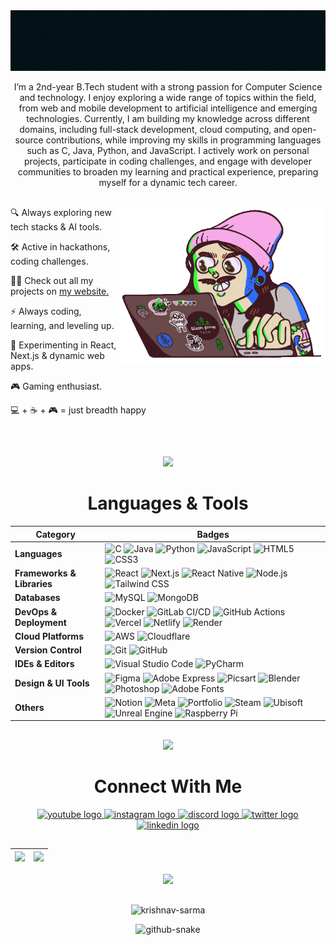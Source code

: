 <img src="https://github.com/krishnav-sarma/krishnav-sarma/blob/main/banner-header.gif" >



<div id="hey" align="center">
<p>
I’m a 2nd-year B.Tech student with a strong passion for Computer Science and technology. I enjoy exploring a wide range of topics within the field, from web and mobile development to artificial intelligence and emerging technologies. Currently, I am building my knowledge across different domains, including full-stack development, cloud computing, and open-source contributions, while improving my skills in programming languages such as C, Java, Python, and JavaScript. I actively work on personal projects, participate in coding challenges, and engage with developer communities to broaden my learning and practical experience, preparing myself for a dynamic tech career.
</div>


##

<div>
  <img src="https://github.com/krishnav-sarma/krishnav-sarma/blob/main/Coding%20.gif" align="right" height="250">
  <p>
  🔍 Always exploring new tech stacks & AI tools.

  🛠️ Active in hackathons, coding challenges.

  👨‍💻 Check out all my projects on [my website.](https://github.com/krishnav-sarma)

  ⚡ Always coding, learning, and leveling up.

  👀 Experimenting in React, Next.js & dynamic web apps.

  🎮 Gaming enthusiast.

  💻 + ☕ + 🎮 = just breadth happy
    
   <br>
  </p>
</div>



##
<div id="hey" align="center">
<img src="https://media2.giphy.com/media/QssGEmpkyEOhBCb7e1/giphy.gif?cid=ecf05e47a0n3gi1bfqntqmob8g9aid1oyj2wr3ds3mg700bl&rid=giphy.gif" width="50px"> 
  <h1>
Languages & Tools 
  </h1>
  

| **Category**         | **Badges** |
|-----------------------|------------|
| **Languages**        | ![C](https://img.shields.io/badge/C-00599C?style=for-the-badge&logo=c&logoColor=white) ![Java](https://img.shields.io/badge/Java-ED8B00?style=for-the-badge&logo=openjdk&logoColor=white) ![Python](https://img.shields.io/badge/Python-14354C?style=for-the-badge&logo=python&logoColor=white) ![JavaScript](https://img.shields.io/badge/JavaScript-F7DF1E?style=for-the-badge&logo=javascript&logoColor=black) ![HTML5](https://img.shields.io/badge/HTML5-E34F26?style=for-the-badge&logo=html5&logoColor=white) ![CSS3](https://img.shields.io/badge/CSS3-1572B6?style=for-the-badge&logo=css3&logoColor=white) |
| **Frameworks & Libraries** | ![React](https://img.shields.io/badge/React-20232A?style=for-the-badge&logo=react&logoColor=61DAFB) ![Next.js](https://img.shields.io/badge/Next.js-000000?style=for-the-badge&logo=nextdotjs&logoColor=white) ![React Native](https://img.shields.io/badge/React_Native-20232A?style=for-the-badge&logo=react&logoColor=61DAFB) ![Node.js](https://img.shields.io/badge/Node.js-339933?style=for-the-badge&logo=nodedotjs&logoColor=white) ![Tailwind CSS](https://img.shields.io/badge/Tailwind_CSS-38B2AC?style=for-the-badge&logo=tailwind-css&logoColor=white) |
| **Databases**        | ![MySQL](https://img.shields.io/badge/MySQL-005C84?style=for-the-badge&logo=mysql&logoColor=white) ![MongoDB](https://img.shields.io/badge/MongoDB-4EA94B?style=for-the-badge&logo=mongodb&logoColor=white) |
| **DevOps & Deployment** | ![Docker](https://img.shields.io/badge/Docker-2496ED?style=for-the-badge&logo=docker&logoColor=white) ![GitLab CI/CD](https://img.shields.io/badge/GitLab_CI/CD-292E33?style=for-the-badge&logo=gitlab&logoColor=white) ![GitHub Actions](https://img.shields.io/badge/GitHub_Actions-2088FF?style=for-the-badge&logo=github-actions&logoColor=white) ![Vercel](https://img.shields.io/badge/Vercel-000000?style=for-the-badge&logo=vercel&logoColor=white) ![Netlify](https://img.shields.io/badge/Netlify-00C7B7?style=for-the-badge&logo=netlify&logoColor=white) ![Render](https://img.shields.io/badge/Render-46E3B7?style=for-the-badge&logo=render&logoColor=white) |
| **Cloud Platforms**  | ![AWS](https://img.shields.io/badge/AWS-FF9900?style=for-the-badge&logo=amazon-aws&logoColor=white) ![Cloudflare](https://img.shields.io/badge/Cloudflare-F38020?style=for-the-badge&logo=cloudflare&logoColor=white) |
| **Version Control**  | ![Git](https://img.shields.io/badge/Git-F05033?style=for-the-badge&logo=git&logoColor=white) ![GitHub](https://img.shields.io/badge/GitHub-181717?style=for-the-badge&logo=github&logoColor=white) |
| **IDEs & Editors**   | ![Visual Studio Code](https://img.shields.io/badge/Visual_Studio_Code-0078d7.svg?style=for-the-badge&logo=visual-studio-code&logoColor=white) ![PyCharm](https://img.shields.io/badge/PyCharm-143?style=for-the-badge&logo=pycharm&logoColor=black&color=black&labelColor=green) |
| **Design & UI Tools**| ![Figma](https://img.shields.io/badge/Figma-F24E1E?style=for-the-badge&logo=figma&logoColor=white) ![Adobe Express](https://img.shields.io/badge/Adobe_Express-000000?style=for-the-badge&logo=adobecreativecloud&logoColor=white) ![Picsart](https://img.shields.io/badge/Picsart-000000?style=for-the-badge&logo=picsart&logoColor=white) ![Blender](https://img.shields.io/badge/Blender-F5792A?style=for-the-badge&logo=blender&logoColor=white) ![Photoshop](https://img.shields.io/badge/Adobe_Photoshop-31A8FF?style=for-the-badge&logo=adobephotoshop&logoColor=white) ![Adobe Fonts](https://img.shields.io/badge/Adobe_Fonts-000000?style=for-the-badge&logo=adobe&logoColor=white) |
| **Others**           | ![Notion](https://img.shields.io/badge/Notion-000000?style=for-the-badge&logo=notion&logoColor=white) ![Meta](https://img.shields.io/badge/Meta-0467DF?style=for-the-badge&logo=meta&logoColor=white) ![Portfolio](https://img.shields.io/badge/Portfolio-000000?style=for-the-badge&logo=About.me&logoColor=white) ![Steam](https://img.shields.io/badge/Steam-000000?style=for-the-badge&logo=steam&logoColor=white) ![Ubisoft](https://img.shields.io/badge/Ubisoft-000000?style=for-the-badge&logo=ubisoft&logoColor=white) ![Unreal Engine](https://img.shields.io/badge/Unreal_Engine-0E1128?style=for-the-badge&logo=unrealengine&logoColor=white) ![Raspberry Pi](https://img.shields.io/badge/Raspberry%20Pi-A22846?style=for-the-badge&logo=raspberrypi&logoColor=white) |

</div>



##

<div id="hey" align="center">
    <img src='https://raw.githubusercontent.com/ShahriarShafin/ShahriarShafin/main/Assets/handshake.gif' width="80px"> 
  <h1>
Connect With Me 
  </h1> 

<div align="center">
  <a href="https://www.youtube.com/@krishnav_sarma" target="_blank">
    <img src="https://img.shields.io/static/v1?message=Youtube&logo=youtube&label=&color=FF0000&logoColor=white&labelColor=&style=for-the-badge" height="24" alt="youtube logo"  />
  </a>
  <a href="https://www.instagram.com/krishnav_sarma/?igsh=b3BqbjJtdnF6bWt0#" target="_blank">
    <img src="https://img.shields.io/static/v1?message=Instagram&logo=instagram&label=&color=E4405F&logoColor=white&labelColor=&style=for-the-badge" height="24" alt="instagram logo"  />
  </a>
  <a href="https://discord.com/invite/avAX4XHQsu" target="_blank">
    <img src="https://img.shields.io/static/v1?message=Discord&logo=discord&label=&color=7289DA&logoColor=white&labelColor=&style=for-the-badge" height="24" alt="discord logo"  />
  </a>
  <a href="https://x.com/krishnav_sarma" target="_blank">
    <img src="https://img.shields.io/static/v1?message=Twitter&logo=twitter&label=&color=1DA1F2&logoColor=white&labelColor=&style=for-the-badge" height="24" alt="twitter logo"  />
  </a>
  <a href="https://www.linkedin.com/in/krishnav-sarma-05109a32b/" target="_blank">
    <img src="https://img.shields.io/static/v1?message=LinkedIn&logo=linkedin&label=&color=0077B5&logoColor=white&labelColor=&style=for-the-badge" height="24" alt="linkedin logo"  />
  </a>
</div>


##
<img src="https://github-readme-stats.vercel.app/api?username=krishnav-sarma&theme=transparent&hide_border=false&include_all_commits=true&count_private=true">|<img src="https://nirzak-streak-stats.vercel.app/?user=krishnav-sarma&theme=transparent&hide_border=false"/>
|---|---|

<p align="center">
  <img src="https://github-profile-trophy.vercel.app/?username=krishnav-sarma&theme=radical&no-frame=false&no-bg=true&margin-w=4">
  </img>
</p>


##



<p align="center">
  <img src="https://komarev.com/ghpvc/?username=krishnav-sarma&label=Profile%20views&color=0e75b6&style=flat" alt="krishnav-sarma" />
</p>


<div align="center">
<picture>
  <source media="(prefers-color-scheme: dark)" srcset="https://raw.githubusercontent.com/krishnav-sarma/krishnav-sarma/output/github-snake-dark.svg" />
  <source media="(prefers-color-scheme: light)" srcset="https://raw.githubusercontent.com/krishnav-sarma/krishnav-sarma/output/github-snake.svg" />
  <img alt="github-snake" src="https://raw.githubusercontent.com/tobiasmeyhoefer/tobiasmeyhoefer/output/github-snake.svg" />
</picture> 
</div>

##


